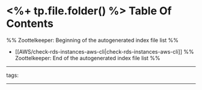 # <%+ tp.file.folder() %> Table Of Contents



%% Zoottelkeeper: Beginning of the autogenerated index file list  %%
-  [[AWS/check-rds-instances-aws-cli|check-rds-instances-aws-cli]]
%% Zoottelkeeper: End of the autogenerated index file list  %%



---

tags: 

---